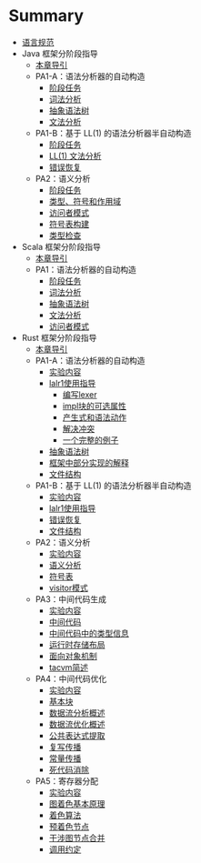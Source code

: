 # Summary

* [语言规范](spec.md)
* Java 框架分阶段指导
  + [本章导引](impl-java/index.md)
  + PA1-A：语法分析器的自动构造
    - [阶段任务](impl-java/PA1-A/index.md)
    - [词法分析](impl-java/PA1-A/lexer.md)
    - [抽象语法树](impl-java/PA1-A/tree.md)
    - [文法分析](impl-java/PA1-A/parser.md)
  + PA1-B：基于 LL(1) 的语法分析器半自动构造
    - [阶段任务](impl-java/PA1-B/index.md)
    - [LL(1) 文法分析](impl-java/PA1-B/parser.md)
    - [错误恢复](impl-java/PA1-B/recovery.md)
  + PA2：语义分析
    - [阶段任务](impl-java/PA2/index.md)
    - [类型、符号和作用域](impl-java/PA2/datatype.md)
    - [访问者模式](impl-java/PA2/visitor.md)
    - [符号表构建](impl-java/PA2/table.md)
    - [类型检查](impl-java/PA2/typecheck.md)
* Scala 框架分阶段指导
  + [本章导引](impl-scala/index.md)
  + PA1：语法分析器的自动构造
    - [阶段任务](impl-scala/PA1/index.md)
    - [词法分析](impl-scala/PA1/lexer.md)
    - [抽象语法树](impl-scala/PA1/tree.md)
    - [文法分析](impl-scala/PA1/parser.md)
    - [访问者模式](impl-scala/PA1/visitor.md)
* Rust 框架分阶段指导
  + [本章导引](impl-rust/index.md)
  + PA1-A：语法分析器的自动构造
    - [实验内容](impl-rust/PA1-A/实验内容.md)
    - [lalr1使用指导](impl-rust/PA1-A/lalr1使用指导.md)
      - [编写lexer](impl-rust/PA1-A/编写lexer.md)
      - [impl块的可选属性](impl-rust/PA1-A/impl块的可选属性.md)
      - [产生式和语法动作](impl-rust/PA1-A/产生式和语法动作.md)
      - [解决冲突](impl-rust/PA1-A/解决冲突.md)
      - [一个完整的例子](impl-rust/PA1-A/一个完整的例子.md)
    - [抽象语法树](impl-rust/PA1-A/抽象语法树.md)
    - [框架中部分实现的解释](impl-rust/PA1-A/框架中部分实现的解释.md)
    - [文件结构](impl-rust/PA1-A/文件结构.md)
  + PA1-B：基于 LL(1) 的语法分析器半自动构造
    - [实验内容](impl-rust/PA1-B/实验内容.md)
    - [lalr1使用指导](impl-rust/PA1-B/lalr1使用指导.md)
    - [错误恢复](impl-rust/PA1-B/错误恢复.md)
    - [文件结构](impl-rust/PA1-B/文件结构.md)
  + PA2：语义分析
    - [实验内容](impl-rust/PA2/实验内容.md)
    - [语义分析](impl-rust/PA2/语义分析.md)
    - [符号表](impl-rust/PA2/符号表.md)
    - [visitor模式](impl-rust/PA2/visitor模式.md)
  + PA3：中间代码生成
    - [实验内容](impl-rust/PA3/实验内容.md)
    - [中间代码](impl-rust/PA3/中间代码.md)
    - [中间代码中的类型信息](impl-rust/PA3/中间代码中的类型信息.md)
    - [运行时存储布局](impl-rust/PA3/运行时存储布局.md)
    - [面向对象机制](impl-rust/PA3/面向对象机制.md)
    - [tacvm简述](impl-rust/PA3/tacvm简述.md)
  + PA4：中间代码优化
    - [实验内容](impl-rust/PA4/实验内容.md)
    - [基本块](impl-rust/PA4/基本块.md)
    - [数据流分析概述](impl-rust/PA4/数据流分析概述.md)
    - [数据流优化概述](impl-rust/PA4/数据流优化概述.md)
    - [公共表达式提取](impl-rust/PA4/公共表达式提取.md)
    - [复写传播](impl-rust/PA4/复写传播.md)
    - [常量传播](impl-rust/PA4/常量传播.md)
    - [死代码消除](impl-rust/PA4/死代码消除.md)
  + PA5：寄存器分配
    - [实验内容](impl-rust/PA5/实验内容.md)
    - [图着色基本原理](impl-rust/PA5/图着色基本原理.md)
    - [着色算法](impl-rust/PA5/着色算法.md)
    - [预着色节点](impl-rust/PA5/预着色节点.md)
    - [干涉图节点合并](impl-rust/PA5/干涉图节点合并.md)
    - [调用约定](impl-rust/PA5/调用约定.md)
